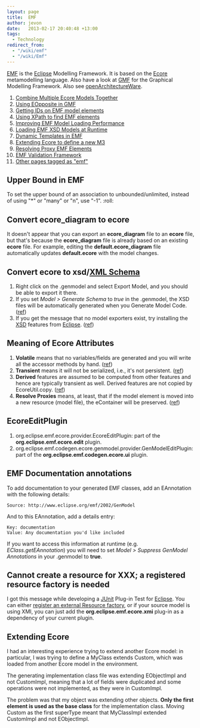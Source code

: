 ```yaml
---
layout: page
title:  EMF
author: jevon
date:   2013-02-17 20:40:48 +13:00
tags:
  - Technology
redirect_from:
  - "/wiki/emf"
  - "/wiki/Emf"
---
```


[EMF](emf.md) is the [Eclipse](eclipse.md) Modelling Framework. It is based on the [Ecore](ecore.md) metamodelling language. Also have a look at [GMF](gmf.md) for the Graphical Modelling Framework. Also see [openArchitectureWare](openarchitectureware.md).

1. [Combine Multiple Ecore Models Together](combine-multiple-ecore-models-together.md)
1. [Using EOpposite in GMF](using-eopposite-in-gmf.md)
1. [Getting IDs on EMF model elements](getting-ids-on-emf-model-elements.md)
1. [Using XPath to find EMF elements](using-xpath-to-find-emf-elements.md)
1. [Improving EMF Model Loading Performance](improving-emf-model-loading-performance.md)
1. [Loading EMF XSD Models at Runtime](loading-emf-xsd-models-at-runtime.md)
1. [Dynamic Templates in EMF](dynamic-templates-in-emf.md)
1. <a href="http://www.ibm.com/developerworks/library/os-eclipse-emfmetamodel/index.html">Extending Ecore to define a new M3</a>
1. [Resolving Proxy EMF Elements](resolving-proxy-emf-elements.md)
1. [EMF Validation Framework](emf-validation-framework.md)
1. <a href="http://www.delicious.com/jevonwright/emf" class="delicious">Other pages tagged as "emf"</a>

## Upper Bound in EMF
To set the upper bound of an association to unbounded/unlimited, instead of using "*" or "many" or "n", use "-1". :roll:

## Convert ecore_diagram to ecore
It doesn't appear that you can export an **ecore_diagram** file to an **ecore** file, but that's because the **ecore_diagram** file is already based on an existing **ecore** file. For example, editing the **default.ecore_diagram** file automatically updates **default.ecore** with the model changes.

## Convert ecore to xsd/[XML Schema](xml-schema.md)
1. Right click on the .genmodel and select Export Model, and you should be able to export it there.
1. If you set _Model > Generate Schema_ to _true_ in the .genmodel, the XSD files will be automatically generated when you Generate Model Code. (<a href="http://www.eclipsezone.com/eclipse/forums/t102204.html">ref</a>)
1. If you get the message that no model exporters exist, try installing the [XSD](xsd.md) features from [Eclipse](eclipse.md). (<a href="http://dev.eclipse.org/newslists/news.eclipse.tools.emf/msg28789.html">ref</a>)

## Meaning of Ecore Attributes

1. **Volatile** means that no variables/fields are generated and you will write all the accessor methods by hand. (<a href="http://dev.eclipse.org/newslists/news.eclipse.tools.emf/msg23918.html">ref</a>)
1. **Transient** means it will not be serialized, i.e., it's not persistent. (<a href="http://dev.eclipse.org/newslists/news.eclipse.tools.emf/msg23918.html">ref</a>)
1. **Derived** features are assumed to be computed from other features and hence are typically transient as well.  Derived features are not copied by EcoreUtil.copy. (<a href="http://dev.eclipse.org/newslists/news.eclipse.tools.emf/msg23918.html">ref</a>)
1. **Resolve Proxies** means, at least, that if the model element is moved into a new resource (model file), the eContainer will be preserved. (<a href="http://dev.eclipse.org/mhonarc/newsLists/news.eclipse.tools.emf/msg43218.html">ref</a>)

## EcoreEditPlugin
1. org.eclipse.emf.ecore.provider.EcoreEditPlugin: part of the **org.eclipse.emf.ecore.edit** plugin.
1. org.eclipse.emf.codegen.ecore.genmodel.provider.GenModelEditPlugin: part of the **org.eclipse.emf.codegen.ecore.ui** plugin.

## EMF Documentation annotations
To add documentation to your generated EMF classes, add an EAnnotation with the following details:

`Source: http://www.eclipse.org/emf/2002/GenModel`

And to this EAnnotation, add a details entry:

```
Key: documentation
Value: Any documentation you'd like included
```

If you want to access this information at runtime (e.g. _EClass.getEAnnotation_) you will need to set _Model > Suppress GenModel Annotations_ in your .genmodel to **true**.

## Cannot create a resource for XXX; a registered resource factory is needed
I got this message while developing a [JUnit](junit.md) Plug-in Test for [Eclipse](eclipse.md). You can either <a href="http://dev.eclipse.org/newslists/news.eclipse.tools.emf/msg00613.html">register an external Resource factory</a>, or if your source model is using XMI, you can just add the **org.eclipse.emf.ecore.xmi** plug-in as a dependency of your current plugin.

## Extending Ecore
I had an interesting experience trying to extend another Ecore model: in particular, I was trying to define a MyClass extends Custom, which was loaded from another Ecore model in the environment.

The generating implementation class file was extending EObjectImpl and not CustomImpl, meaning that a lot of fields were duplicated and some operations were not implemented, as they were in CustomImpl.

The problem was that my object was extending other objects. **Only the first element is used as the base class** for the implementation class. Moving Custom as the first superType meant that MyClassImpl extended CustomImpl and not EObjectImpl.
